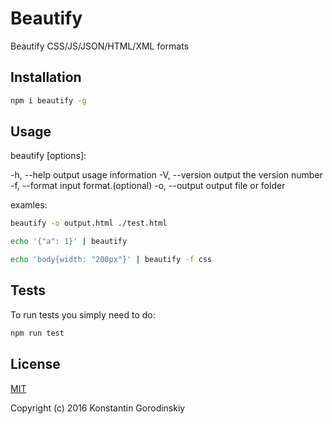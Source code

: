 # Beautify
Beautify CSS/JS/JSON/HTML/XML formats

## Installation

```bash
npm i beautify -g
```

## Usage

beautify [options]:

-h, --help             output usage information
-V, --version          output the version number
-f, --format <format>  input format.(optional)
-o, --output <file>    output file or folder

examles:
```bash
beautify -o output.html ./test.html
```

```bash
echo '{"a": 1}' | beautify
```

```bash
echo 'body{width: "200px"}' | beautify -f css
```

## Tests

To run tests you simply need to do:
```bash
npm run test
```

## License

[MIT](http://opensource.org/licenses/MIT)

Copyright (c) 2016 Konstantin Gorodinskiy